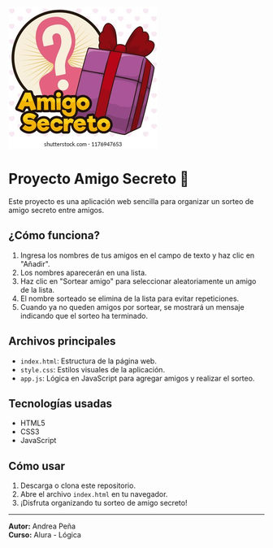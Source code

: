 ![Caja de regalo con texto que dice amigo secreto y un signo de interrogacion](assets/amigo-secreto.jpg)
# Proyecto Amigo Secreto 🎁

Este proyecto es una aplicación web sencilla para organizar un sorteo de amigo secreto entre amigos.

## ¿Cómo funciona?

1. Ingresa los nombres de tus amigos en el campo de texto y haz clic en "Añadir".
2. Los nombres aparecerán en una lista.
3. Haz clic en "Sortear amigo" para seleccionar aleatoriamente un amigo de la lista.
4. El nombre sorteado se elimina de la lista para evitar repeticiones.
5. Cuando ya no queden amigos por sortear, se mostrará un mensaje indicando que el sorteo ha terminado.

## Archivos principales

- `index.html`: Estructura de la página web.
- `style.css`: Estilos visuales de la aplicación.
- `app.js`: Lógica en JavaScript para agregar amigos y realizar el sorteo.

## Tecnologías usadas

- HTML5
- CSS3
- JavaScript

## Cómo usar

1. Descarga o clona este repositorio.
2. Abre el archivo `index.html` en tu navegador.
3. ¡Disfruta organizando tu sorteo de amigo secreto!

---

**Autor:** Andrea Peña  
**Curso:** Alura - Lógica
